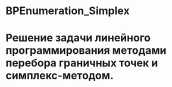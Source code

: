 # BPEnumeration_Simplex
# Решение задачи линейного программирования методами перебора граничных точек и симплекс-методом.
